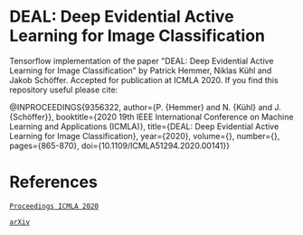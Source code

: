 # DEAL: Deep Evidential Active Learning for Image Classification

Tensorflow implementation of the paper "DEAL: Deep Evidential Active Learning for Image Classification" by Patrick Hemmer, Niklas Kühl and Jakob Schöffer. Accepted for publication at ICMLA 2020. If you find this repository useful please cite:

@INPROCEEDINGS{9356322, 
author={P. {Hemmer} and N. {Kühl} and J. {Schöffer}}, 
booktitle={2020 19th IEEE International Conference on Machine Learning and Applications (ICMLA)}, 
title={DEAL: Deep Evidential Active Learning for Image Classification}, 
year={2020}, 
volume={}, 
number={}, 
pages={865-870}, 
doi={10.1109/ICMLA51294.2020.00141}}


# References 
[`Proceedings ICMLA 2020`](https://ieeexplore.ieee.org/document/9356322)

[`arXiv`](https://arxiv.org/abs/2007.11344)
